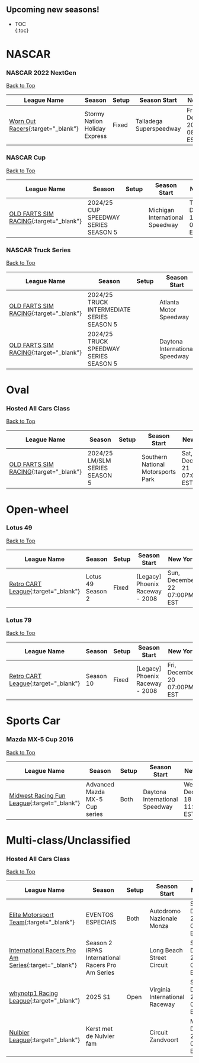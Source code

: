 ## Upcoming new seasons!

* TOC  
{:toc}

# NASCAR

### NASCAR 2022 NextGen

[Back to Top](#)  

| League Name | Season | Setup | Season Start | New York | London | Sydney |
|-----------------------------------------------------------------------------------------------------------|-----------------------------|-----|-----------------------|----------------------------|----------------------------|-----------------------------|
|[Worn Out Racers](https://members.iracing.com/membersite/member/LeagueView.do?league=652){:target="_blank"} |Stormy Nation Holiday Express |Fixed |Talladega Superspeedway |Fri, December 20 08:20PM EST |Sat, December 21 01:20AM GMT |Sat, December 21 12:20PM AEDT |

### NASCAR Cup

[Back to Top](#)  

| League Name | Season | Setup | Season Start | New York | London | Sydney |
|----------------------------------------------------------------------------------------------------------------|------------------------------------|-----|-------------------------------|----------------------------|----------------------------|-----------------------------|
|[OLD FARTS SIM RACING](https://members.iracing.com/membersite/member/LeagueView.do?league=314){:target="_blank"} |2024/25 CUP SPEEDWAY SERIES SEASON 5 | |Michigan International Speedway |Thu, December 19 07:00PM EST |Fri, December 20 12:00AM GMT |Fri, December 20 11:00AM AEDT |

### NASCAR Truck Series

[Back to Top](#)  

| League Name | Season | Setup | Season Start | New York | London | Sydney |
|----------------------------------------------------------------------------------------------------------------|------------------------------------------|-----|------------------------------|----------------------------|----------------------------|-----------------------------|
|[OLD FARTS SIM RACING](https://members.iracing.com/membersite/member/LeagueView.do?league=314){:target="_blank"} |2024/25 TRUCK INTERMEDIATE SERIES SEASON 5 | |Atlanta Motor Speedway |Wed, December 18 07:00PM EST |Thu, December 19 12:00AM GMT |Thu, December 19 11:00AM AEDT |
|[OLD FARTS SIM RACING](https://members.iracing.com/membersite/member/LeagueView.do?league=314){:target="_blank"} |2024/25 TRUCK SPEEDWAY SERIES SEASON 5 | |Daytona International Speedway |Fri, December 20 07:00PM EST |Sat, December 21 12:00AM GMT |Sat, December 21 11:00AM AEDT |

# Oval

### Hosted All Cars Class

[Back to Top](#)  

| League Name | Season | Setup | Season Start | New York | London | Sydney |
|----------------------------------------------------------------------------------------------------------------|------------------------------|-----|----------------------------------|----------------------------|----------------------------|-----------------------------|
|[OLD FARTS SIM RACING](https://members.iracing.com/membersite/member/LeagueView.do?league=314){:target="_blank"} |2024/25 LM/SLM SERIES SEASON 5 | |Southern National Motorsports Park |Sat, December 21 07:00PM EST |Sun, December 22 12:00AM GMT |Sun, December 22 11:00AM AEDT |

# Open-wheel

### Lotus 49

[Back to Top](#)  

| League Name | Season | Setup | Season Start | New York | London | Sydney |
|--------------------------------------------------------------------------------------------------------------|-----------------|-----|-------------------------------|----------------------------|----------------------------|-----------------------------|
|[Retro CART League](https://members.iracing.com/membersite/member/LeagueView.do?league=8719){:target="_blank"} |Lotus 49 Season 2 |Fixed |[Legacy] Phoenix Raceway - 2008 |Sun, December 22 07:00PM EST |Mon, December 23 12:00AM GMT |Mon, December 23 11:00AM AEDT |

### Lotus 79

[Back to Top](#)  

| League Name | Season | Setup | Season Start | New York | London | Sydney |
|--------------------------------------------------------------------------------------------------------------|---------|-----|-------------------------------|----------------------------|----------------------------|-----------------------------|
|[Retro CART League](https://members.iracing.com/membersite/member/LeagueView.do?league=8719){:target="_blank"} |Season 10 |Fixed |[Legacy] Phoenix Raceway - 2008 |Fri, December 20 07:00PM EST |Sat, December 21 12:00AM GMT |Sat, December 21 11:00AM AEDT |

# Sports Car

### Mazda MX-5 Cup 2016

[Back to Top](#)  

| League Name | Season | Setup | Season Start | New York | London | Sydney |
|----------------------------------------------------------------------------------------------------------------------|-------------------------------|-----|------------------------------|----------------------------|----------------------------|-----------------------------|
|[Midwest Racing Fun League](https://members.iracing.com/membersite/member/LeagueView.do?league=9851){:target="_blank"} |Advanced Mazda MX\-5 Cup series |Both |Daytona International Speedway |Wed, December 18 11:15PM EST |Thu, December 19 04:15AM GMT |Thu, December 19 03:15PM AEDT |

# Multi-class/Unclassified

### Hosted All Cars Class

[Back to Top](#)  

| League Name | Season | Setup | Season Start | New York | London | Sydney |
|--------------------------------------------------------------------------------------------------------------------------------|---------------------------------------------------|-----|------------------------------|----------------------------|----------------------------|-----------------------------|
|[Elite Motorsport Team](https://members.iracing.com/membersite/member/LeagueView.do?league=11569){:target="_blank"} |EVENTOS ESPECIAIS |Both |Autodromo Nazionale Monza |Sun, December 22 07:00PM EST |Mon, December 23 12:00AM GMT |Mon, December 23 11:00AM AEDT |
|[International Racers Pro Am Series](https://members.iracing.com/membersite/member/LeagueView.do?league=11829){:target="_blank"} |Season 2  iRPAS  International Racers Pro Am Series | |Long Beach Street Circuit |Sat, December 21 03:30PM EST |Sat, December 21 08:30PM GMT |Sun, December 22 07:30AM AEDT |
|[whynotp1 Racing League](https://members.iracing.com/membersite/member/LeagueView.do?league=11039){:target="_blank"} |2025 S1 |Open |Virginia International Raceway |Sun, December 22 01:15PM EST |Sun, December 22 06:15PM GMT |Mon, December 23 05:15AM AEDT |
|[Nulbier League](https://members.iracing.com/membersite/member/LeagueView.do?league=8623){:target="_blank"} |Kerst met de Nulvier fam | |Circuit Zandvoort |Mon, December 23 01:30PM EST |Mon, December 23 06:30PM GMT |Tue, December 24 05:30AM AEDT |

